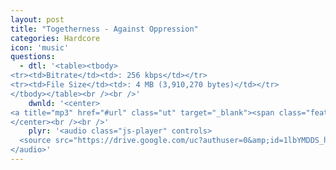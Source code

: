 ```yaml
---
layout: post
title: "Togetherness - Against Oppression"
categories: Hardcore
icon: 'music'
questions:
  - dtl: '<table><tbody>
<tr><td>Bitrate</td><td>: 256 kbps</td></tr>
<tr><td>File Size</td><td>: 4 MB (3,910,270 bytes)</td></tr>
</tbody></table><br /><br />'
    dwnld: '<center>
<a title="mp3" href="#url" class="ut" target="_blank"><span class="feather-icon icon-download"> Download</span></a>
</center><br /><br />'
    plyr: '<audio class="js-player" controls>
  <source src="https://drive.google.com/uc?authuser=0&amp;id=1lbYMDDS_hKPF-6cYgv1vNanZD6Dcc598&amp;export=download" type="audio/mp3">
</audio>'
---
```


